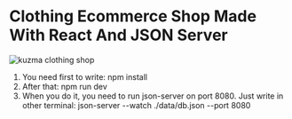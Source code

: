 # Clothing Ecommerce Shop Made With React And JSON Server

![kuzma clothing shop](https://github.com/Kuzma02/Clothing-Ecommerce-Shop-In-React-JSON-Server/assets/138793624/2d6c009d-99b5-434b-92bd-922e41a285db)

1. You need first to write: npm install
2. After that: npm run dev
3. When you do it, you need to run json-server on port 8080. Just write in other terminal: json-server --watch ./data/db.json --port 8080
